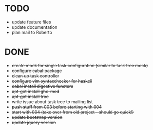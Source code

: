 TODO
====

* update feature files
* update documentation
* plan mail to Roberto


DONE
====

* ~~create mock for single task configuration (similar to task tree mock)~~
* ~~configure cabal package~~
* ~~clean up task controller~~
* ~~configure vim syntaxchecker for haskell~~
* ~~cabal install digestive functors~~
* ~~apt-get install ghc-mod~~
* ~~apt-get install tree~~
* ~~write issue about task tree to mailing list~~
* ~~push stuff from 003 before starting with 004~~
* ~~start with 004 (take over from old project - should go quick!)~~
* ~~update bootstrap version~~
* ~~update jquery version~~
